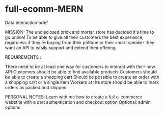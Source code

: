 # full-ecomm-MERN
Data interaction brief

MISSION:
The undisclosed brick and mortar store has decided it's time to go online! To be able to give all their customers the best experience, regardless if they're buying from their ph9one or their smart speaker they want an API to easily support and extend their offering.

REQUIREMENTS :

There need to be at least one way for customers to interact with their new API
Customers should be able to find available products
Customers should be able to create a shopping cart
Should be possible to create an order with a shopping cart or a single item
Workers at the store should be able to mark orders as packed and shipped

PERSONAL NOTES:
Learn with me how to create a full e-commerce webstite with a cart authentication and checkout option
Optional: admin options
